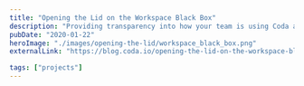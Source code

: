 ```yaml
---
title: "Opening the Lid on the Workspace Black Box"
description: "Providing transparency into how your team is using Coda and the power to act on it."
pubDate: "2020-01-22"
heroImage: "./images/opening-the-lid/workspace_black_box.png"
externalLink: "https://blog.coda.io/opening-the-lid-on-the-workspace-black-box-c2efc6d1de0e"

tags: ["projects"]
---
```

